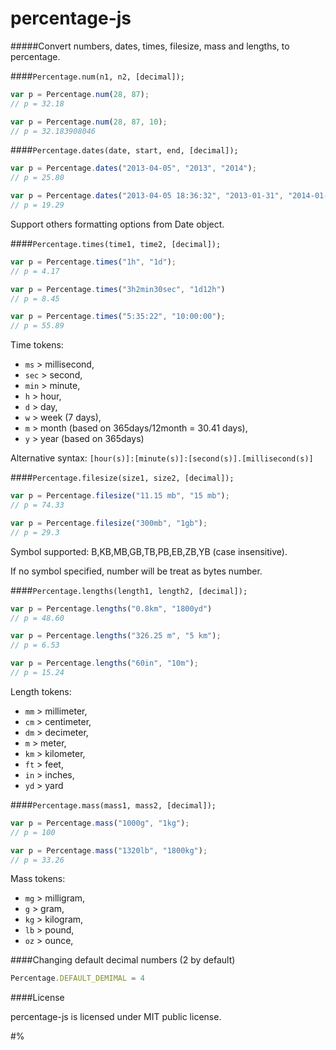 percentage-js
=============

#####Convert numbers, dates, times, filesize, mass and lengths, to percentage.

####`Percentage.num(n1, n2, [decimal]);`

```js
var p = Percentage.num(28, 87);
// p = 32.18

var p = Percentage.num(28, 87, 10);
// p = 32.183908046
```


####`Percentage.dates(date, start, end, [decimal]);`

```js
var p = Percentage.dates("2013-04-05", "2013", "2014");
// p = 25.80

var p = Percentage.dates("2013-04-05 18:36:32", "2013-01-31", "2014-01-01 12:00");
// p = 19.29
```

Support others formatting options from Date object.

####`Percentage.times(time1, time2, [decimal]);`

```js
var p = Percentage.times("1h", "1d");
// p = 4.17

var p = Percentage.times("3h2min30sec", "1d12h")
// p = 8.45

var p = Percentage.times("5:35:22", "10:00:00");
// p = 55.89
```

Time tokens:
- `ms`  > millisecond,
- `sec` > second,
- `min` > minute,
- `h`   > hour,
- `d`   > day,
- `w`   > week (7 days),
- `m`   > month (based on 365days/12month = 30.41 days),
- `y`   > year (based on 365days)

Alternative syntax:
`[hour(s)]:[minute(s)]:[second(s)].[millisecond(s)]`


####`Percentage.filesize(size1, size2, [decimal]);`

```js
var p = Percentage.filesize("11.15 mb", "15 mb");
// p = 74.33

var p = Percentage.filesize("300mb", "1gb");
// p = 29.3
```

Symbol supported: B,KB,MB,GB,TB,PB,EB,ZB,YB (case insensitive).

If no symbol specified, number will be treat as bytes number.

####`Percentage.lengths(length1, length2, [decimal]);`

```js
var p = Percentage.lengths("0.8km", "1800yd")
// p = 48.60

var p = Percentage.lengths("326.25 m", "5 km");
// p = 6.53

var p = Percentage.lengths("60in", "10m");
// p = 15.24
```

Length tokens:

- `mm`  > millimeter,
- `cm`  > centimeter,
- `dm`  > decimeter,
- `m`   > meter,
- `km`  > kilometer,
- `ft`  > feet,
- `in`  > inches,
- `yd`  > yard


####`Percentage.mass(mass1, mass2, [decimal]);`

```js
var p = Percentage.mass("1000g", "1kg");
// p = 100

var p = Percentage.mass("1320lb", "1800kg");
// p = 33.26
```

Mass tokens:

- `mg`  > milligram,
- `g`   > gram,
- `kg`  > kilogram,
- `lb`  > pound,
- `oz`  > ounce,


####Changing default decimal numbers (2 by default)

```js
Percentage.DEFAULT_DEMIMAL = 4
```


####License

percentage-js is licensed under MIT public license.


#%
